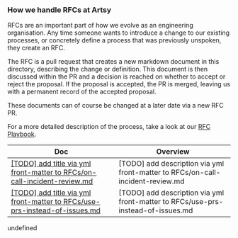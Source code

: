 ### How we handle RFCs at Artsy

RFCs are an important part of how we evolve as an engineering organisation. Any time someone wants to introduce a
change to our existing processes, or concretely define a process that was previously unspoken, they create an RFC.

The RFC is a pull request that creates a new markdown document in this directory, describing the change or
definition. This document is then discussed within the PR and a decision is reached on whether to accept or reject
the proposal. If the proposal is accepted, the PR is merged, leaving us with a permanent record of the accepted
proposal.

These documents can of course be changed at a later date via a new RFC PR.

For a more detailed description of the process, take a look at our
[RFC Playbook](https://github.com/artsy/README/blob/main/playbooks/rfcs.md).

<!-- prettier-ignore-start -->
<!-- start_toc -->

| Doc                                                                                                                     | Overview                                                                         |
| ----------------------------------------------------------------------------------------------------------------------- | -------------------------------------------------------------------------------- |
| [[TODO] add title via yml front-matter to RFCs/on-call-incident-review.md](/RFCs/on-call-incident-review.md#readme)     | [TODO] add description via yml front-matter to RFCs/on-call-incident-review.md   |
| [[TODO] add title via yml front-matter to RFCs/use-prs-instead-of-issues.md](/RFCs/use-prs-instead-of-issues.md#readme) | [TODO] add description via yml front-matter to RFCs/use-prs-instead-of-issues.md |

<!-- end_toc -->
<!-- prettier-ignore-end -->undefined
